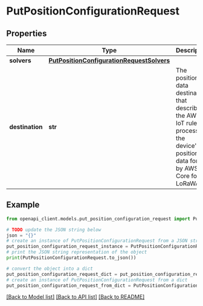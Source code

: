 # PutPositionConfigurationRequest


## Properties

Name | Type | Description | Notes
------------ | ------------- | ------------- | -------------
**solvers** | [**PutPositionConfigurationRequestSolvers**](PutPositionConfigurationRequestSolvers.md) |  | [optional] 
**destination** | **str** | The position data destination that describes the AWS IoT rule that processes the device&#39;s position data for use by AWS IoT Core for LoRaWAN. | [optional] 

## Example

```python
from openapi_client.models.put_position_configuration_request import PutPositionConfigurationRequest

# TODO update the JSON string below
json = "{}"
# create an instance of PutPositionConfigurationRequest from a JSON string
put_position_configuration_request_instance = PutPositionConfigurationRequest.from_json(json)
# print the JSON string representation of the object
print(PutPositionConfigurationRequest.to_json())

# convert the object into a dict
put_position_configuration_request_dict = put_position_configuration_request_instance.to_dict()
# create an instance of PutPositionConfigurationRequest from a dict
put_position_configuration_request_from_dict = PutPositionConfigurationRequest.from_dict(put_position_configuration_request_dict)
```
[[Back to Model list]](../README.md#documentation-for-models) [[Back to API list]](../README.md#documentation-for-api-endpoints) [[Back to README]](../README.md)


